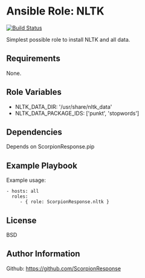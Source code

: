 Ansible Role: NLTK
=================

[![Build Status](https://travis-ci.org/ScorpionResponse/ansible-nltk.svg?branch=master)](https://travis-ci.org/ScorpionResponse/ansible-nltk)

Simplest possible role to install NLTK and all data.

Requirements
------------

None.

Role Variables
--------------

* NLTK_DATA_DIR: '/usr/share/nltk_data'
* NLTK_DATA_PACKAGE_IDS: ['punkt', 'stopwords']

Dependencies
------------

Depends on ScorpionResponse.pip

Example Playbook
----------------

Example usage:

    - hosts: all
      roles:
         - { role: ScorpionResponse.nltk }

License
-------

BSD

Author Information
------------------

Github: https://github.com/ScorpionResponse
